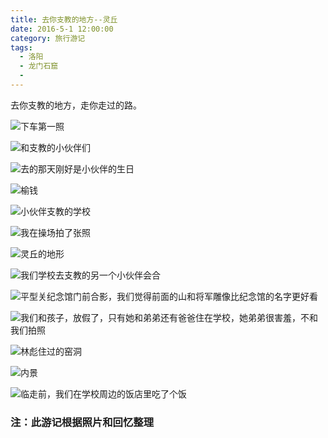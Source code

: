 ```yaml
---
title: 去你支教的地方--灵丘
date: 2016-5-1 12:00:00
category: 旅行游记
tags:
  - 洛阳
  - 龙门石窟
  -
---
```


去你支教的地方，走你走过的路。

![下车第一照](去你支教的地方--灵丘/1.JPG)

<!--more-->

![和支教的小伙伴们](去你支教的地方--灵丘/2.jpg)

![去的那天刚好是小伙伴的生日](去你支教的地方--灵丘/3.jpg)

![榆钱](去你支教的地方--灵丘/4.jpg)

![小伙伴支教的学校](去你支教的地方--灵丘/6.jpg)

![我在操场拍了张照](去你支教的地方--灵丘/5.jpg)

![灵丘的地形](去你支教的地方--灵丘/7.jpg)

![我们学校去支教的另一个小伙伴会合](去你支教的地方--灵丘/8.jpg)

![平型关纪念馆门前合影，我们觉得前面的山和将军雕像比纪念馆的名字更好看](去你支教的地方--灵丘/9.jpg)

![我们和孩子，放假了，只有她和弟弟还有爸爸住在学校，她弟弟很害羞，不和我们拍照](去你支教的地方--灵丘/10.jpg)

![林彪住过的窑洞](去你支教的地方--灵丘/11.jpg)

![内景](去你支教的地方--灵丘/12.jpg)

![临走前，我们在学校周边的饭店里吃了个饭](去你支教的地方--灵丘/13.jpg)




### 注：此游记根据照片和回忆整理
